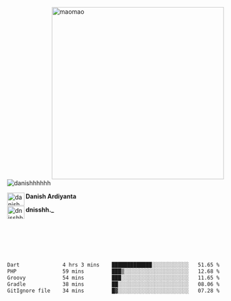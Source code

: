 <img align="right" alt="maomao" width="400" src="https://i.imgur.com/L23H0Ik.gif">

<p align="left"><img src="https://komarev.com/ghpvc/?username=danishhhhhh&label=Profile%20views&color=0e75b6&style=flat" alt="danishhhhhh" /></p>

[<img align="left" src="https://raw.githubusercontent.com/rahuldkjain/github-profile-readme-generator/master/src/images/icons/Social/linked-in-alt.svg" alt="danish ardiyanta" height="30" width="40" />](https://linkedin.com/in/danish-ardiyanta)
**Danish Ardiyanta**

[<img align="left" src="https://raw.githubusercontent.com/rahuldkjain/github-profile-readme-generator/master/src/images/icons/Social/instagram.svg" alt="dnisshh._" height="30" width="40" />](https://instagram.com/dnisshh._)
**dnisshh._**

</br></br></br></br></br>

<!--START_SECTION:waka-->

```txt
Dart              4 hrs 3 mins    █████████████░░░░░░░░░░░░   51.65 %
PHP               59 mins         ███▒░░░░░░░░░░░░░░░░░░░░░   12.68 %
Groovy            54 mins         ███░░░░░░░░░░░░░░░░░░░░░░   11.65 %
Gradle            38 mins         ██░░░░░░░░░░░░░░░░░░░░░░░   08.06 %
GitIgnore file    34 mins         █▓░░░░░░░░░░░░░░░░░░░░░░░   07.28 %
```

<!--END_SECTION:waka-->
